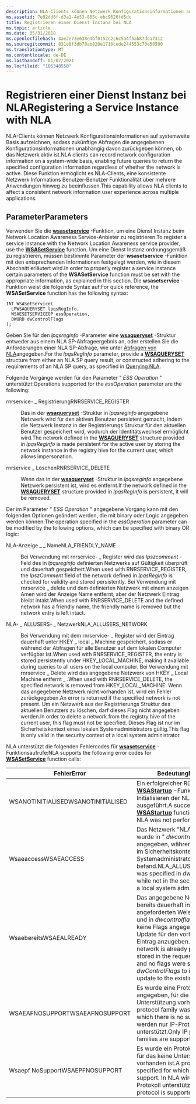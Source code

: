 ```yaml
---
description: NLA-Clients können Netzwerk Konfigurationsinformationen auf systemweite Basis aufzeichnen, sodass zukünftige Abfragen die angegebenen Konfigurationsinformationen unabhängig davon zurückgeben können, ob das Netzwerk aktiv ist.
ms.assetid: 7e92dd8f-d3a1-4e53-885c-ebc9626fd5dc
title: Registrieren einer Dienst Instanz bei NLA
ms.topic: article
ms.date: 05/31/2018
ms.openlocfilehash: 4ae2e73e638e4bf0152c2c6c5a4f5ab87dda7312
ms.sourcegitcommit: 831e8f3db78ab820e1710cede244553c70e50500
ms.translationtype: MT
ms.contentlocale: de-DE
ms.lasthandoff: 01/07/2021
ms.locfileid: "106348550"
---
```

# <a name="registering-a-service-instance-with-nla"></a><span data-ttu-id="b178c-103">Registrieren einer Dienst Instanz bei NLA</span><span class="sxs-lookup"><span data-stu-id="b178c-103">Registering a Service Instance with NLA</span></span>

<span data-ttu-id="b178c-104">NLA-Clients können Netzwerk Konfigurationsinformationen auf systemweite Basis aufzeichnen, sodass zukünftige Abfragen die angegebenen Konfigurationsinformationen unabhängig davon zurückgeben können, ob das Netzwerk aktiv ist.</span><span class="sxs-lookup"><span data-stu-id="b178c-104">NLA clients can record network configuration information on a system-wide basis, enabling future queries to return the specified configuration information regardless of whether the network is active.</span></span> <span data-ttu-id="b178c-105">Diese Funktion ermöglicht es NLA-Clients, eine konsistente Netzwerk Informations Benutzer-Benutzer Funktionalität über mehrere Anwendungen hinweg zu beeinflussen.</span><span class="sxs-lookup"><span data-stu-id="b178c-105">This capability allows NLA clients to affect a consistent network information user experience across multiple applications.</span></span>

## <a name="parameters"></a><span data-ttu-id="b178c-106">Parameter</span><span class="sxs-lookup"><span data-stu-id="b178c-106">Parameters</span></span>

<span data-ttu-id="b178c-107">Verwenden Sie die [**wsasetservice**](/windows/desktop/api/Winsock2/nf-winsock2-wsasetservicea) -Funktion, um eine Dienst Instanz beim Network Location Awareness Service-Anbieter zu registrieren.</span><span class="sxs-lookup"><span data-stu-id="b178c-107">To register a service instance with the Network Location Awareness service provider, use the [**WSASetService**](/windows/desktop/api/Winsock2/nf-winsock2-wsasetservicea) function.</span></span> <span data-ttu-id="b178c-108">Um eine Dienst Instanz ordnungsgemäß zu registrieren, müssen bestimmte Parameter der **wsasetservice** -Funktion mit den entsprechenden Informationen festgelegt werden, wie in diesem Abschnitt erläutert wird.</span><span class="sxs-lookup"><span data-stu-id="b178c-108">In order to properly register a service instance certain parameters of the **WSASetService** function must be set with the appropriate information, as explained in this section.</span></span> <span data-ttu-id="b178c-109">Die **wsasetservice** -Funktion weist die folgende Syntax auf:</span><span class="sxs-lookup"><span data-stu-id="b178c-109">For quick reference, the **WSASetService** function has the following syntax:</span></span>

``` syntax
INT WSASetService(
  LPWSAQUERYSET lpqsRegInfo,
  WSAESETSERVICEOP essOperation,
  DWORD dwControlFlags
);
```

<span data-ttu-id="b178c-110">Geben Sie für den *lpqsreginfo* -Parameter eine [**wsaqueryset**](/windows/desktop/api/Winsock2/ns-winsock2-wsaquerysetw) -Struktur entweder aus einem NLA SP-Abfrageergebnis an, oder erstellen Sie die Anforderungen einer NLA SP-Abfrage, wie unter [Abfragen von NLA](querying-nla-2.md)angegeben.</span><span class="sxs-lookup"><span data-stu-id="b178c-110">For the *lpqsRegInfo* parameter, provide a [**WSAQUERYSET**](/windows/desktop/api/Winsock2/ns-winsock2-wsaquerysetw) structure from either an NLA SP query result, or constructed adhering to the requirements of an NLA SP query, as specified in [Querying NLA](querying-nla-2.md).</span></span>

<span data-ttu-id="b178c-111">Folgende Vorgänge werden für den Parameter " *ESS Operation* " unterstützt:</span><span class="sxs-lookup"><span data-stu-id="b178c-111">Operations supported for the *essOperation* parameter are the following:</span></span>

<dl> <dt>

<span data-ttu-id="b178c-112"><span id="RNRSERVICE_REGISTER"></span><span id="rnrservice_register"></span>rnrservice- \_ Registrierung</span><span class="sxs-lookup"><span data-stu-id="b178c-112"><span id="RNRSERVICE_REGISTER"></span><span id="rnrservice_register"></span>RNRSERVICE\_REGISTER</span></span>
</dt> <dd>

<span data-ttu-id="b178c-113">Das in der [**wsaqueryset**](/windows/desktop/api/Winsock2/ns-winsock2-wsaquerysetw) -Struktur in *lpqsreginfo* angegebene Netzwerk wird für den aktiven Benutzer persistent gemacht, indem die Netzwerk Instanz in der Registrierungs Struktur für den aktuellen Benutzer gespeichert wird, wodurch der Identitätswechsel ermöglicht wird.</span><span class="sxs-lookup"><span data-stu-id="b178c-113">The network defined in the [**WSAQUERYSET**](/windows/desktop/api/Winsock2/ns-winsock2-wsaquerysetw) structure provided in *lpqsRegInfo* is made persistent for the active user by storing the network instance in the registry hive for the current user, which allows impersonation.</span></span>

</dd> <dt>

<span data-ttu-id="b178c-114"><span id="RNRSERVICE_DELETE"></span><span id="rnrservice_delete"></span>rnrservice \_ Löschen</span><span class="sxs-lookup"><span data-stu-id="b178c-114"><span id="RNRSERVICE_DELETE"></span><span id="rnrservice_delete"></span>RNRSERVICE\_DELETE</span></span>
</dt> <dd>

<span data-ttu-id="b178c-115">Wenn das in der [**wsaqueryset**](/windows/desktop/api/Winsock2/ns-winsock2-wsaquerysetw) -Struktur in *lpqsreginfo* angegebene Netzwerk persistent ist, wird es entfernt.</span><span class="sxs-lookup"><span data-stu-id="b178c-115">If the network defined in the [**WSAQUERYSET**](/windows/desktop/api/Winsock2/ns-winsock2-wsaquerysetw) structure provided in *lpqsRegInfo* is persistent, it will be removed.</span></span>

</dd> </dl>

<span data-ttu-id="b178c-116">Der im Parameter " *ESS Operation* " angegebene Vorgang kann mit den folgenden Optionen geändert werden, die mit binary oder Logic angegeben werden können:</span><span class="sxs-lookup"><span data-stu-id="b178c-116">The operation specified in the *essOperation* parameter can be modified by the following options, which can be specified with binary OR logic:</span></span>

<dl> <dt>

<span data-ttu-id="b178c-117"><span id="NLA_FRIENDLY_NAME"></span><span id="nla_friendly_name"></span>NLA-Anzeige \_ \_ Name</span><span class="sxs-lookup"><span data-stu-id="b178c-117"><span id="NLA_FRIENDLY_NAME"></span><span id="nla_friendly_name"></span>NLA\_FRIENDLY\_NAME</span></span>
</dt> <dd>

<span data-ttu-id="b178c-118">Bei Verwendung mit rnrservice- \_ Register wird das *lpszcomment* -Feld des in *lpqsreginfo* definierten Netzwerks auf Gültigkeit überprüft und dauerhaft gespeichert.</span><span class="sxs-lookup"><span data-stu-id="b178c-118">When used with RNRSERVICE\_REGISTER, the *lpszComment* field of the network defined in *lpqsRegInfo* is checked for validity and stored persistently.</span></span> <span data-ttu-id="b178c-119">Bei Verwendung mit rnrservice \_ delete und dem definierten Netzwerk mit einem anzeigen Amen wird der Anzeige Name entfernt, aber der Netzwerk Eintrag bleibt intakt.</span><span class="sxs-lookup"><span data-stu-id="b178c-119">When used with RNRSERVICE\_DELETE and the defined network has a friendly name, the friendly name is removed but the network entry is left intact.</span></span>

</dd> <dt>

<span data-ttu-id="b178c-120"><span id="NLA_ALLUSERS_NETWORK"></span><span id="nla_allusers_network"></span>NLA- \_ ALLUSERS- \_ Netzwerk</span><span class="sxs-lookup"><span data-stu-id="b178c-120"><span id="NLA_ALLUSERS_NETWORK"></span><span id="nla_allusers_network"></span>NLA\_ALLUSERS\_NETWORK</span></span>
</dt> <dd>

<span data-ttu-id="b178c-121">Bei Verwendung mit dem rnrservice- \_ Register wird der Eintrag dauerhaft unter HKEY \_ local \_ Machine gespeichert, sodass er während der Abfragen für alle Benutzer auf dem lokalen Computer verfügbar ist.</span><span class="sxs-lookup"><span data-stu-id="b178c-121">When used with RNRSERVICE\_REGISTER, the entry is stored persistently under HKEY\_LOCAL\_MACHINE, making it available during queries to all users on the local computer.</span></span> <span data-ttu-id="b178c-122">Bei Verwendung mit rnrservice \_ Delete wird das angegebene Netzwerk von HKEY \_ Local Machine entfernt \_ .</span><span class="sxs-lookup"><span data-stu-id="b178c-122">When used with RNRSERVICE\_DELETE, the specified network is removed from HKEY\_LOCAL\_MACHINE.</span></span> <span data-ttu-id="b178c-123">Wenn das angegebene Netzwerk nicht vorhanden ist, wird ein Fehler zurückgegeben.</span><span class="sxs-lookup"><span data-stu-id="b178c-123">An error is returned if the specified network is not present.</span></span> <span data-ttu-id="b178c-124">Um ein Netzwerk aus der Registrierungs Struktur des aktuellen Benutzers zu löschen, darf dieses Flag nicht angegeben werden.</span><span class="sxs-lookup"><span data-stu-id="b178c-124">In order to delete a network from the registry hive of the current user, this flag must not be specified.</span></span> <span data-ttu-id="b178c-125">Dieses Flag ist nur im Sicherheitskontext eines lokalen Systemadministrators gültig.</span><span class="sxs-lookup"><span data-stu-id="b178c-125">This flag is only valid in the security context of a local system administrator.</span></span>

</dd> </dl>

<span data-ttu-id="b178c-126">NLA unterstützt die folgenden Fehlercodes für [**wsasetservice**](/windows/desktop/api/Winsock2/nf-winsock2-wsasetservicea) -Funktionsaufrufe:</span><span class="sxs-lookup"><span data-stu-id="b178c-126">NLA supports the following error codes for [**WSASetService**](/windows/desktop/api/Winsock2/nf-winsock2-wsasetservicea) function calls:</span></span>

| <span data-ttu-id="b178c-127">Fehler</span><span class="sxs-lookup"><span data-stu-id="b178c-127">Error</span></span>             | <span data-ttu-id="b178c-128">Bedeutung</span><span class="sxs-lookup"><span data-stu-id="b178c-128">Meaning</span></span>                                                                                                                                                                    |
|-------------------|----------------------------------------------------------------------------------------------------------------------------------------------------------------------------|
| <span data-ttu-id="b178c-129">WSANOTINITIALISED</span><span class="sxs-lookup"><span data-stu-id="b178c-129">WSANOTINITIALISED</span></span> | <span data-ttu-id="b178c-130">Ein erfolgreicher Rückruf der [**WSAStartup**](/windows/desktop/api/winsock/nf-winsock-wsastartup) -Funktion zum Initialisieren der NLA wurde nicht ausgeführt.</span><span class="sxs-lookup"><span data-stu-id="b178c-130">A successful call to the [**WSAStartup**](/windows/desktop/api/winsock/nf-winsock-wsastartup) function to initialize NLA was not performed.</span></span>                                                                  |
| <span data-ttu-id="b178c-131">Wsaeaccess</span><span class="sxs-lookup"><span data-stu-id="b178c-131">WSAEACCESS</span></span>        | <span data-ttu-id="b178c-132">Das Netzwerk "NLA \_ ALLUSERS" \_ wurde in " *dwcontrolflags* " angegeben, während es sich nicht im Sicherheitskontext eines lokalen Systemadministrators befand.</span><span class="sxs-lookup"><span data-stu-id="b178c-132">NLA\_ALLUSERS\_NETWORK was specified in *dwControlFlags* while not in the security context of a local system administrator.</span></span>                                                |
| <span data-ttu-id="b178c-133">Wsaebereits</span><span class="sxs-lookup"><span data-stu-id="b178c-133">WSAEALREADY</span></span>       | <span data-ttu-id="b178c-134">Das angegebene Netzwerk wurde bereits dauerhaft in der angeforderten Weise gespeichert, und in *dwcontrolflags* wurden keine Flags angegeben, um ein Update für den vorhandenen Eintrag anzugeben.</span><span class="sxs-lookup"><span data-stu-id="b178c-134">The specified network is already persistently stored in the requested manner, and no flags were specified in *dwControlFlags* to indicate an update to the existing entry.</span></span> |
| <span data-ttu-id="b178c-135">WSAEAFNOSUPPORT</span><span class="sxs-lookup"><span data-stu-id="b178c-135">WSAEAFNOSUPPORT</span></span>   | <span data-ttu-id="b178c-136">Es wurde eine Protokollfamilie angegeben, für die keine Unterstützung vorhanden ist.</span><span class="sxs-lookup"><span data-stu-id="b178c-136">A protocol family was specified for which there is no support.</span></span> <span data-ttu-id="b178c-137">In NLA werden nur IP-Protokoll Familien unterstützt.</span><span class="sxs-lookup"><span data-stu-id="b178c-137">Only IP protocol families are supported in NLA.</span></span>                                                             |
| <span data-ttu-id="b178c-138">Wsaepf NoSupport</span><span class="sxs-lookup"><span data-stu-id="b178c-138">WSAEPFNOSUPPORT</span></span>   | <span data-ttu-id="b178c-139">Es wurde ein Protokoll angegeben, für das keine Unterstützung vorhanden ist.</span><span class="sxs-lookup"><span data-stu-id="b178c-139">A protocol was specified for which there is no support.</span></span> <span data-ttu-id="b178c-140">In NLA wird nur das IP-Protokoll unterstützt.</span><span class="sxs-lookup"><span data-stu-id="b178c-140">Only IP protocol is supported in NLA.</span></span>                                                                              |



 

 

 



